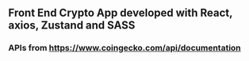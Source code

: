## Front End Crypto App developed with React, axios, Zustand and SASS
### APIs from https://www.coingecko.com/api/documentation
